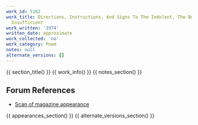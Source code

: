 ```yaml
---
work_id: 5182
work_title: Directions, Instructions, And Signs To The Indolent, The Bored, And The
  Insufficient
work_written: '1974'
written_date: approximate
work_collected: 'no'
work_category: Poem
notes: null
alternate_versions: []
---
```


{{ section_title() }}
{{ work_info() }}
{{ notes_section() }}
## Forum References
- [Scan of magazine appearance](https://bukowskiforum.com/threads/everyman-1974-a-hot-day-in-los-angeles-directions-panties-the-drunk-tank-judge-the-reading.4613/)

{{ appearances_section() }}
{{ alternate_versions_section() }}